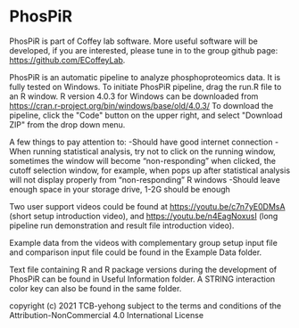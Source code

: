 # PhosPiR
PhosPiR is part of Coffey lab software. More useful software will be developed, if you are interested, please tune in to the group github page: https://github.com/ECoffeyLab.

PhosPiR is an automatic pipeline to analyze phosphoproteomics data. It is fully tested on Windows.
To initiate PhosPiR pipeline, drag the run.R file to an R window.
R version 4.0.3 for Windows can be downloaded from https://cran.r-project.org/bin/windows/base/old/4.0.3/
To download the pipeline, click the "Code" button on the upper right, and select "Download ZIP" from the drop down menu.

A few things to pay attention to:
-Should have good internet connection
-When running statistical analysis, try not to click on the running window, sometimes the window will become “non-responding” when clicked, the cutoff selection window, for example, when pops up after statistical analysis will not display properly from “non-responding” R windows
-Should leave enough space in your storage drive, 1-2G should be enough

Two user support videos could be found at https://youtu.be/c7n7yE0DMsA (short setup introduction video), and https://youtu.be/n4EagNoxusI (long pipeline run demonstration and result file introduction video).

Example data from the videos with complementary group setup input file and comparison input file could be found in the Example Data folder.

Text file containing R and R package versions during the development of PhosPiR can be found in Useful Information folder.
A STRING interaction color key can also be found in the same folder.

copyright (c) 2021 TCB-yehong subject to the terms and conditions of the Attribution-NonCommercial 4.0 International License
